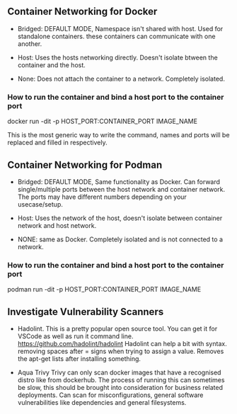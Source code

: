 ## Container Networking for Docker

* Bridged: DEFAULT MODE, Namespace isn't shared with host. Used for standalone containers. these containers can communicate with one another.

* Host: Uses the hosts networking directly. Doesn't isolate btween the container and the host.

* None: Does not attach the container to a network. Completely isolated.

### How to run the container and bind a host port to the container port

docker run -dit -p HOST_PORT:CONTAINER_PORT IMAGE_NAME

This is the most generic way to write the command, names and ports will be replaced and filled in respectively.

## Container Networking for Podman

* Bridged: DEFAULT MODE, Same functionality as Docker. Can forward single/multiple ports between the host network and container network. The ports may have different numbers depending on your usecase/setup.

* Host: Uses the network of the host, doesn't isolate between container network and host network.

* NONE: same as Docker. Completely isolated and is not connected to a network.

### How to run the container and bind a host port to the container port

podman run -dit -p HOST_PORT:CONTAINER_PORT IMAGE_NAME

## Investigate Vulnerability Scanners

* Hadolint. This is a pretty popular open source tool. You can get it for VSCode as well as run it command line. https://github.com/hadolint/hadolint
Hadolint can help a bit with syntax. removing spaces after = signs when trying to assign a value.
Removes the apt-get lists after installing something.

* Aqua Trivy
Trivy can only scan docker images that have a recognised distro like from dockerhub. The process of running this can sometimes be slow, this should be brought into consideration for business related deployments. Can scan for misconfigurations, general software vulnerabilities like dependencies and general filesystems.


